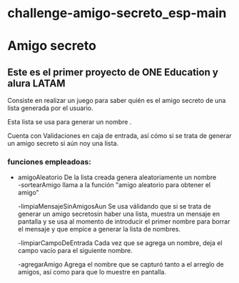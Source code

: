 # challenge-amigo-secreto_esp-main

<h1>Amigo secreto</h1>

<h2>Este es el primer proyecto de ONE Education y alura LATAM</h2>

<p>Consiste en realizar un juego para saber quién es el amigo secreto de una lista generada por el usuario.</p>

<p>Esta lista se usa para generar un nombre .</p>

<p>Cuenta con Validaciones en caja de entrada, así cómo si se trata de generar un amigo secreto si aún noy una lista.</p>

<h3>funciones empleadoas:</h3>

<ul>
<li>amigoAleatorio
  De la lista creada genera aleatoriamente un nombre
</li>
  -sortearAmigo
  llama a la función "amigo aleatorio para obtener el amigo"

-limpiaMensajeSinAmigosAun
Se usa válidando que si se trata de generar un amigo secretosin haber una lista, muestra un mensaje en pantalla y se usa al momento de introducir el primer nombre para borrar el mensaje y que empice a generar la lista de nombres.

-limpiarCampoDeEntrada
Cada vez que se agrega un nombre, deja el campo vacío para el siguiente nombre.

-agregarAmigo
Agrega el nombre que se capturó tanto a el arreglo de amigos, así como para que lo muestre en pantalla.
</u>

